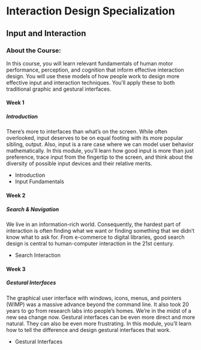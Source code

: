 # Interaction Design Specialization
## Input and Interaction
### About the Course:
In this course, you will learn relevant fundamentals of human motor performance, perception, and cognition that inform effective interaction design. You will use these models of how people work to design more effective input and interaction techniques. You’ll apply these to both traditional graphic and gestural interfaces.

#### Week 1
##### Introduction
There’s more to interfaces than what’s on the screen. While often overlooked, input deserves to be on equal footing with its more popular sibling, output. Also, input is a rare case where we can model user behavior mathematically. In this module, you’ll learn how good input is more than just preference, trace input from the fingertip to the screen, and think about the diversity of possible input devices and their relative merits.

- Introduction
- Input Fundamentals

#### Week 2
##### Search & Navigation
We live in an information-rich world. Consequently, the hardest part of interaction is often finding what we want or finding something that we didn’t know what to ask for. From e-commerce to digital libraries, good search design is central to human-computer interaction in the 21st century.

- Search Interaction

#### Week 3
##### Gestural Interfaces
The graphical user interface with windows, icons, menus, and pointers (WIMP) was a massive advance beyond the command line. It also took 20 years to go from research labs into people’s homes. We’re in the midst of a new sea change now. Gestural interfaces can be even more direct and more natural. They can also be even more frustrating. In this module, you’ll learn how to tell the difference and design gestural interfaces that work.

- Gestural Interfaces
